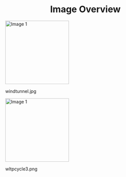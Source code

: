 <h1 style ="text-align: center;"> Image Overview </h1>
<div>
<div style="width="20%">
<img src="https://media.evkx.net/multimedia/guides/understandingrange/wltp/windtunnel_xst.jpg" alt="Image 1" style="width: 200px;">
<p>windtunnel.jpg</p>
</div>
<div style="width="20%">
<img src="https://media.evkx.net/multimedia/guides/understandingrange/wltp/wltpcycle3_xst.png" alt="Image 1" style="width: 200px;">
<p>wltpcycle3.png</p>
</div>
</div>
